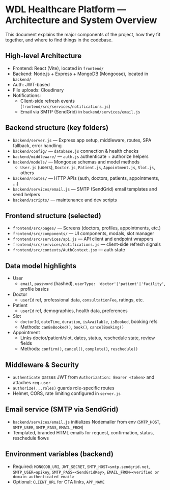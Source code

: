 # WDL Healthcare Platform — Architecture and System Overview

This document explains the major components of the project, how they fit together, and where to find things in the codebase.

## High-level Architecture

- Frontend: React (Vite), located in `frontend/`
- Backend: Node.js + Express + MongoDB (Mongoose), located in `backend/`
- Auth: JWT-based
- File uploads: Cloudinary
- Notifications:
  - Client-side refresh events (`frontend/src/services/notifications.js`)
  - Email via SMTP (SendGrid) in `backend/services/email.js`

## Backend structure (key folders)

- `backend/server.js` — Express app setup, middleware, routes, SPA fallback, error handling
- `backend/config/` — `database.js` connection & health checks
- `backend/middleware/` — `auth.js` authenticate + authorize helpers
- `backend/models/` — Mongoose schemas and model methods
  - `User.js` (users), `Doctor.js`, `Patient.js`, `Appointment.js`, `Slot.js`, others
- `backend/routes/` — HTTP APIs (auth, doctors, patients, appointments, …)
- `backend/services/email.js` — SMTP (SendGrid) email templates and send helpers
- `backend/scripts/` — maintenance and dev scripts

## Frontend structure (selected)

- `frontend/src/pages/` — Screens (doctors, profiles, appointments, etc.)
- `frontend/src/components/` — UI components, modals, slot manager
- `frontend/src/services/api.js` — API client and endpoint wrappers
- `frontend/src/services/notifications.js` — client-side refresh signals
- `frontend/src/contexts/AuthContext.jsx` — auth state

## Data model highlights

- User
  - `email`, `password` (hashed), `userType: 'doctor'|'patient'|'facility'`, profile basics
- Doctor
  - `userId` ref, professional data, `consultationFee`, ratings, etc.
- Patient
  - `userId` ref, demographics, health data, preferences
- Slot
  - `doctorId`, `dateTime`, `duration`, `isAvailable`, `isBooked`, booking refs
  - Methods: `canBeBooked()`, `book()`, `cancelBooking()`
- Appointment
  - Links doctor/patient/slot, dates, status, reschedule state, review fields
  - Methods: `confirm()`, `cancel()`, `complete()`, `reschedule()`

## Middleware & Security

- `authenticate` parses JWT from `Authorization: Bearer <token>` and attaches `req.user`
- `authorize(...roles)` guards role-specific routes
- Helmet, CORS, rate limiting configured in `server.js`

## Email service (SMTP via SendGrid)

- `backend/services/email.js` initializes Nodemailer from env (`SMTP_HOST`, `SMTP_USER`, `SMTP_PASS`, `EMAIL_FROM`)
- Templated, branded HTML emails for request, confirmation, status, reschedule flows

## Environment variables (backend)

- Required: `MONGODB_URI`, `JWT_SECRET`, `SMTP_HOST=smtp.sendgrid.net`, `SMTP_USER=apikey`, `SMTP_PASS=<SendGridKey>`, `EMAIL_FROM=<verified or domain-authenticated email>`
- Optional: `CLIENT_URL` for CTA links, `APP_NAME`

